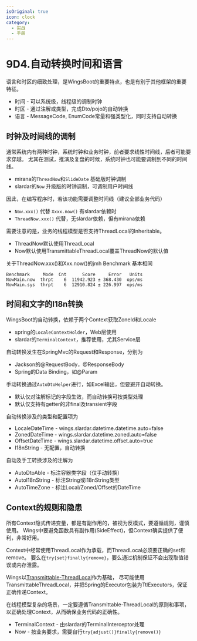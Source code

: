 ```yaml
---
isOriginal: true
icon: clock
category:
  - 实战
  - 手册
---
```


# 9D4.自动转换时间和语言

语言和时区的细致处理，是WingsBoot的重要特点，也是有别于其他框架的重要特征。

* 时间 - 可以系统级，线程级的调制时钟
* 时区 - 通过注解或类型，完成Dto/pojo的自动转换
* 语言 - MessageCode, EnumCode常量和强类型化，同时支持自动转换

## 时钟及时间线的调制

通常系统内有两种时钟，系统时钟和业务时钟，前者要求线性时间线，后者可能要求穿越。
尤其在测试，推演及复盘的时候，系统时钟也可能要调制到不同的时间线。

* mirana的`ThreadNow`和`SlideDate` 基础版时钟调制
* slardar的`Now` 升级版的时钟调制，可调制用户时间线

因此，在编写程序时，若该功能需要调整时间线（建议全部业务代码）

* `Now.xxx()` 代替 `Xxxx.now()` 有slardar依赖时
* `ThreadNow.xxx()` 代替，无slardar依赖，但有mirana依赖

需要注意的是，业务的线程模型是否支持ThreadLocal的Inheritable。

* ThreadNow默认使用ThreadLocal
* Now默认使用TransmittableThreadLocal覆盖ThreadNow的默认值

关于ThreadNow.xxx()和Xxx.now()的jmh Benchmark 基本相同

```text
Benchmark     Mode  Cnt      Score     Error   Units
NowMain.now  thrpt    6  11942.923 ± 368.430  ops/ms
NowMain.sys  thrpt    6  12910.824 ± 226.997  ops/ms
```

## 时间和文字的I18n转换

WingsBoot的自动转换，依赖于两个Context获取ZoneId和Locale

* spring的`LocaleContextHolder`，Web层使用
* slardar的`TerminalContext`，推荐使用，尤其Service层

自动转换发生在SpringMvc的Request和Response，分别为

* Jackson的@RequestBody，@ResponseBody
* Spring的Data Binding，如@Param

手动转换通过`AutoDtoHelper`进行，如Excel输出，但要避开自动转换。

* 默认仅对注解标记的字段生效，而自动转换可按类型处理
* 默认仅支持有getter的非final及transient字段

自动转换涉及的类型和配置项为

* LocaleDateTime - wings.slardar.datetime.datetime.auto=false
* ZonedDateTime - wings.slardar.datetime.zoned.auto=false
* OffsetDateTime - wings.slardar.datetime.offset.auto=true
* I18nString - 无配置，自动转换

自动及手工转换涉及的注解为

* AutoDtoAble - 标注容器类字段（仅手动转换）
* AutoI18nString - 标注String或I18nString类型
* AutoTimeZone - 标注Local/Zoned/Offset的DateTime

## Context的规则和隐患

所有Context隐式传递变量，都是有副作用的，被视为反模式，要遵循规则，谨慎使用。
Wings中要避免函数具有副作用(SideEffect)，但Context确实提供了便利，非常好用。

Context中经常使用ThreadLocal作为承载，而ThreadLocal必须要正确的set和remove。
要么在`try{set}finally{remove}`，要么通过机制保证不会出现取值错误或内存泄露。

Wings以[Transmittable-ThreadLocal](https://github.com/alibaba/transmittable-thread-local)作为基础，
尽可能使用TransmittableThreadLocal，并把Spring的Executor包装为TtlExecutors，保证正确传递Context。

在线程模型复杂的场景，一定要遵循Transmittable-ThreadLocal的原则和事项，
以正确处理Context，从而确保业务代码的正确性。

* TerminalContext - 由slardar的TerminalInterceptor处理
* Now - 按业务要求，需要自行`try{adjust()}finally{remove()}`
